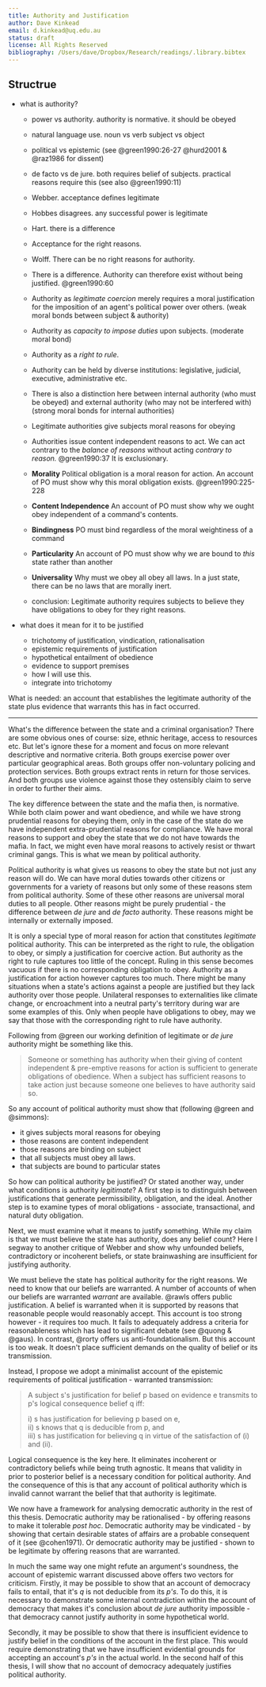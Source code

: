 ```yaml
---
title: Authority and Justification
author: Dave Kinkead
email: d.kinkead@uq.edu.au
status: draft
license: All Rights Reserved
bibliography: /Users/dave/Dropbox/Research/readings/.library.bibtex
---
```


## Structrue

- what is authority?

  - power vs authority. authority is normative. it should be obeyed

  - natural language use. noun vs verb subject vs object

  - political vs epistemic (see @green1990:26-27 @hurd2001 & @raz1986 for dissent)

  - de facto vs de jure. both requires belief of subjects. practical reasons require this (see also @green1990:11)

  - Webber. acceptance defines legitimate

  - Hobbes disagrees. any successful power is legitimate

  - Hart. there is a difference

  - Acceptance for the right reasons.

  - Wolff. There can be no right reasons for authority.

  - There is a difference. Authority can therefore exist without being justified. @green1990:60
  
  - Authority as *legitimate coercion* merely requires a moral justification for the imposition of an agent's political power over others. (weak moral bonds between subject & authority) 

  - Authority as *capacity to impose duties* upon subjects. (moderate moral bond)

  - Authority as a *right to rule*. 

  - Authority can be held by diverse institutions: legislative, judicial, executive, administrative etc.

  - There is also a distinction here between internal authority (who must be obeyed) and external authority (who may not be interfered with) (strong moral bonds for internal authorities)

  - Legitimate authorities give subjects moral reasons for obeying

  - Authorities issue content independent reasons to act.  We can act contrary to the _balance of reasons_ without acting _contrary to reason._ @green1990:37  It is exclusionary.

  - __Morality__ Political obligation is a moral reason for action. An account of PO must show why this moral obligation exists. @green1990:225-228
  
  - __Content Independence__ An account of PO must show why we ought obey independent of a command's contents.
  
  - __Bindingness__ PO must bind regardless of the moral weightiness of a command
  
  - __Particularity__ An account of PO must show why we are bound to _this_ state rather than another
  
  - __Universality__ Why must we obey all obey all laws.  In a just state, there can be no laws that are morally inert.

  - conclusion: Legitimate authority requires subjects to believe they have obligations to obey for they right reasons.


- what does it mean for it to be justified
  - trichotomy of justification, vindication, rationalisation
  - epistemic requirements of justification
  - hypothetical entailment of obedience
  - evidence to support premises
  - how I will use this.
  - integrate into trichotomy

What is needed: an account that establishes the legitimate authority of the state plus evidence that warrants this has in fact occurred.

---

What's the difference between the state and a criminal organisation?  There are some obvious ones of course: size, ethnic heritage, access to resources etc.  But let's ignore these for a moment and focus on more relevant descriptive and normative criteria.  Both groups exercise power over particular geographical areas.  Both groups offer non-voluntary policing and protection services.  Both groups extract rents in return for those services.  And both groups use violence against those they ostensibly claim to serve in order to further their aims.

The key difference between the state and the mafia then, is normative.  While both claim power and want obedience, and while we have strong prudential reasons for obeying them, only in the case of the state do we have independent extra-prudential reasons for compliance.  We have moral reasons to support and obey the state that we do not have towards the mafia.  In fact, we might even have moral reasons to actively resist or thwart criminal gangs.  This is what we mean by political authority.

Political authority is what gives us reasons to obey the state but not just any reason will do.  We can have moral duties towards other citizens or governments for a variety of reasons but only some of these reasons stem from political authority.  Some of these other reasons are universal moral duties to all people.  Other reasons might be purely prudential - the difference between _de jure_ and _de facto_ authority.  These reasons might be internally or externally imposed.

It is only a special type of moral reason for action that constitutes _legitimate_ political authority.  This can be interpreted as the right to rule, the obligation to obey, or simply a justification for coercive action.  But authority as the right to rule captures too little of the concept.  Ruling in this sense becomes vacuous if there is no corresponding obligation to obey.  Authority as a justification for action however captures too much.  There might be many situations when a state's actions against a people are justified but they lack authority over those people.  Unilateral responses to externalities like climate change, or encroachment into a neutral party's territory during war are some examples of this.  Only when people have obligations to obey, may we say that those with the corresponding right to rule have authority.

Following from @green our working definition of legitimate or _de jure_ authority might be something like this.

> Someone or something has authority when their giving of content independent & pre-emptive reasons for action is sufficient to generate obligations of obedience.  When a subject has sufficient reasons to take action just because someone one believes to have authority said so.

So any account of political authority must show that (following @green and @simmons):

  - it gives subjects moral reasons for obeying
  - those reasons are content independent
  - those reasons are binding on subject
  - that all subjects must obey all laws.
  - that subjects are bound to particular states

So how can political authority be justified?  Or stated another way, under what conditions is authority _legitimate_? A first step is to distinguish between justifications that generate permissibility, obligation, and the ideal.  Another step is to examine types of moral obligations - associate, transactional, and natural duty obligation. 

Next, we must examine what it means to justify something.  While my claim is that we must believe the state has authority, does any belief count?  Here I segway to another critique of Webber and show why unfounded beliefs, contradictory or incoherent beliefs, or state brainwashing are insufficient for justifying authority.
  
We must believe the state has political authority for the right reasons. We need to know that our beliefs are warranted.  A number of accounts of when our beliefs are warranted _warrant_ are available.  @rawls offers public justification. A belief is warranted when it is supported by reasons that reasonable people would reasonably accept. This account is too strong however - it requires too much.  It fails to adequately address a criteria for reasonableness which has lead to significant debate (see @quong & @gaus).  In contrast, @rorty offers us anti-foundationalism. But this account is too weak.  It doesn't place sufficient demands on the quality of belief or its transmission.

Instead, I propose we adopt a minimalist account of the epistemic requirements of political justification - warranted transmission:

>  A subject s's justification for belief p based on evidence e transmits to p's logical consequence belief q iff:  
>
>    i)   s has justification for believing p based on e,  
>    ii)  s knows that q is deducible from p, and  
>    iii) s has justification for believing q in virtue of the satisfaction of (i) and (ii).

Logical consequence is the key here.  It eliminates incoherent or contradictory beliefs while being truth agnostic.  It means that validity in prior to posterior belief is a necessary condition for political authority.  And the consequence of this is that any account of political authority which is invalid cannot warrant the belief that that authority is legitimate.

We now have a framework for analysing democratic authority in the rest of this thesis.  Democratic authority may be rationalised - by offering reasons to make it tolerable _post hoc_.  Democratic authority may be vindicated - by showing that certain desirable states of affairs are a probable consequent of it (see @cohen1971). Or democratic authority may be justified - shown to be legitimate by offering reasons that are warranted.

In much the same way one might refute an argument's soundness, the account of epistemic warrant discussed above offers two vectors for criticism.  Firstly, it may be possible to show that an account of democracy fails to entail, that it's _q_ is not deducible from its _p's_.  To do this, it is necessary to demonstrate some internal contradiction within the account of democracy that makes it's conclusion about _de jure_ authority impossible - that democracy cannot justify authority in some hypothetical world.

Secondly, it may be possible to show that there is insufficient evidence to justify belief in the conditions of the account in the first place.  This would require demonstrating that we have insufficient evidential grounds for accepting an account's _p's_ in the actual world.  In the second half of this thesis, I will show that no account of democracy adequately justifies political authority.